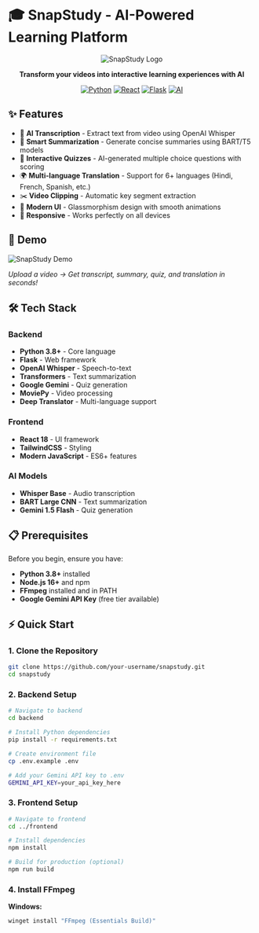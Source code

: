 # 🎓 SnapStudy - AI-Powered Learning Platform

<div align="center">

![SnapStudy Logo](https://img.shields.io/badge/SnapStudy-AI%20Learning-purple?style=for-the-badge&logo=graduation-cap)

**Transform your videos into interactive learning experiences with AI**

[![Python](https://img.shields.io/badge/Python-3.8+-blue?style=flat-square&logo=python)](https://python.org)
[![React](https://img.shields.io/badge/React-18+-blue?style=flat-square&logo=react)](https://reactjs.org)
[![Flask](https://img.shields.io/badge/Flask-2.0+-green?style=flat-square&logo=flask)](https://flask.palletsprojects.com)
[![AI](https://img.shields.io/badge/AI-Whisper%20%7C%20Gemini-purple?style=flat-square)](https://openai.com/whisper)

</div>

## ✨ Features

- 🎤 **AI Transcription** - Extract text from video using OpenAI Whisper
- 📝 **Smart Summarization** - Generate concise summaries using BART/T5 models
- 🧠 **Interactive Quizzes** - AI-generated multiple choice questions with scoring
- 🌍 **Multi-language Translation** - Support for 6+ languages (Hindi, French, Spanish, etc.)
- ✂️ **Video Clipping** - Automatic key segment extraction
- 🎨 **Modern UI** - Glassmorphism design with smooth animations
- 📱 **Responsive** - Works perfectly on all devices

## 🚀 Demo

![SnapStudy Demo](https://via.placeholder.com/800x400/6366f1/ffffff?text=SnapStudy+Demo)

*Upload a video → Get transcript, summary, quiz, and translation in seconds!*

## 🛠️ Tech Stack

### Backend
- **Python 3.8+** - Core language
- **Flask** - Web framework
- **OpenAI Whisper** - Speech-to-text
- **Transformers** - Text summarization
- **Google Gemini** - Quiz generation
- **MoviePy** - Video processing
- **Deep Translator** - Multi-language support

### Frontend
- **React 18** - UI framework
- **TailwindCSS** - Styling
- **Modern JavaScript** - ES6+ features

### AI Models
- **Whisper Base** - Audio transcription
- **BART Large CNN** - Text summarization
- **Gemini 1.5 Flash** - Quiz generation

## 📋 Prerequisites

Before you begin, ensure you have:

- **Python 3.8+** installed
- **Node.js 16+** and npm
- **FFmpeg** installed and in PATH
- **Google Gemini API Key** (free tier available)

## ⚡ Quick Start

### 1. Clone the Repository
```bash
git clone https://github.com/your-username/snapstudy.git
cd snapstudy
```

### 2. Backend Setup

```bash
# Navigate to backend
cd backend

# Install Python dependencies
pip install -r requirements.txt

# Create environment file
cp .env.example .env

# Add your Gemini API key to .env
GEMINI_API_KEY=your_api_key_here
```

### 3. Frontend Setup

```bash
# Navigate to frontend
cd ../frontend

# Install dependencies
npm install

# Build for production (optional)
npm run build
```

### 4. Install FFmpeg

**Windows:**
```bash
winget install "FFmpeg (Essentials Build)"
```